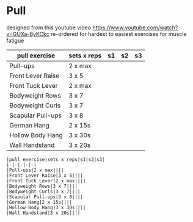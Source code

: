 # Pull

designed from this youtube video https://www.youtube.com/watch?v=GUXa-ByKCkc re-ordered for hardest to easiest exercises for muscle fatigue

|pull exercise|sets x reps|s1|s2|s3|
|-|-|-|-|-|
|Pull-ups|2 x max||||
|Front Lever Raise|3 x 5||||
|Front Tuck Lever|2 x max||||
|Bodyweight Rows|3 x 7||||
|Bodyweight Curls|3 x 7||||
|Scapular Pull-ups|3 x 8||||
|German Hang|2 x 15s||||
|Hollow Body Hang|3 x 30s||||
|Wall Handstand|3 x 20s||||

    |pull exercise|sets x reps|s1|s2|s3|
    |-|-|-|-|-|
    |Pull-ups|2 x max||||
    |Front Lever Raise|3 x 5||||
    |Front Tuck Lever|2 x max||||
    |Bodyweight Rows|3 x 7||||
    |Bodyweight Curls|3 x 7||||
    |Scapular Pull-ups|3 x 8||||
    |German Hang|2 x 15s||||
    |Hollow Body Hang|3 x 30s||||
    |Wall Handstand|3 x 20s||||
